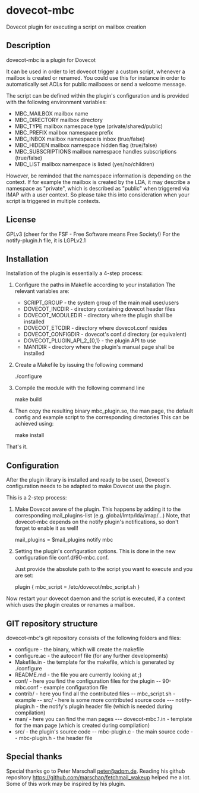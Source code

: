 dovecot-mbc
===========

Dovecot plugin for executing a script on mailbox creation

Description
-----------
dovecot-mbc is a plugin for Dovecot

It can be used in order to let dovecot trigger a custom script, whenever a mailbox is created or renamed.
You could use this for instance in order to automatically set ACLs for public mailboxes or send a welcome message.

The script can be defined within the plugin's configuration and is provided with the following environment variables:
- MBC_MAILBOX		mailbox name
- MBC_DIRECTORY		mailbox directory
- MBC_TYPE		mailbox namespace type (private/shared/public)
- MBC_PREFIX		mailbox namespace prefix
- MBC_INBOX		mailbox namespace is inbox (true/false)
- MBC_HIDDEN		mailbox namespace hidden flag (true/false)
- MBC_SUBSCRIPTIONS	mailbox namespace handles subscriptions (true/false)
- MBC_LIST		mailbox namespace is listed (yes/no/children)

However, be reminded that the namespace information is depending on the context.
If for example the mailbox is created by the LDA, it may describe a namespace as "private", which is described as "public" when triggered via IMAP with a user context.
So please take this into consideration when your script is triggered in multiple contexts.

License
-------
GPLv3 (cheer for the FSF - Free Software means Free Society!)
For the notify-plugin.h file, it is LGPLv2.1

Installation
------------
Installation of the plugin is essentially a 4-step process:

1) Configure the paths in Makefile according to your installation
   The relevant variables are:

   * SCRIPT_GROUP - the system group of the main mail user/users
   * DOVECOT_INCDIR - directory containing dovecot header files
   * DOVECOT_MODULEDIR - directory where the plugin shall be installed
   * DOVECOT_ETCDIR - directory where dovecot.conf resides
   * DOVECOT_CONFIGDIR - dovecot's conf.d directory (or equivalent)
   * DOVECOT_PLUGIN_API_2_{0,1} - the plugin API to use
   * MAN1DIR - directory where the plugin's manual page shall be installed

2) Create a Makefile by issuing the following command

      ./configure

3) Compile the module with the following command line

      make build

3) Then copy the resulting binary mbc_plugin.so, the man page, the default config and example script to the corresponding directories
   This can be achieved using:

      make install

That's it.

Configuration
-------------
After the plugin library is installed and ready to be used, Dovecot's configuration needs to be adapted to make Dovecot use the plugin.

This is a 2-step process:

1) Make Dovecot aware of the plugin.
   This happens by adding it to the corresponding mail_plugins-list (e.g. global/lmtp/lda/imap/...)
   Note, that dovecot-mbc depends on the notify plugin's notifications, so don't forget to enable it as well!

      mail_plugins = $mail_plugins notify mbc

2) Setting the plugin's configuration options.
   This is done in the new configuration file conf.d/90-mbc.conf.

   Just provide the absolute path to the script you want to execute and you are set:

      plugin {
        mbc_script = /etc/dovecot/mbc_script.sh
      }

Now restart your dovecot daemon and the script is executed, if a context which uses the plugin creates or renames a mailbox.

GIT repository structure
---------------------
dovecot-mbc's git repository consists of the following folders and files:
- configure - the binary, which will create the makefile
- configure.ac - the autoconf file (for any further developments)
- Makefile.in - the template for the makefile, which is generated by ./configure
- README.md - the file you are currently looking at ;)
- conf/ - here you find the configuration files for the plugin
-- 90-mbc.conf - example configuration file
- contrib/ - here you find all the contributed files
-- mbc_script.sh - example
-- src/ - here is some more contributed source code
--- notify-plugin.h - the notify's plugin header file (which is needed during compilation)
- man/ - here you can find the man pages
--- dovecot-mbc.1.in - template for the man page (which is created during compilation)
- src/ - the plugin's source code
-- mbc-plugin.c - the main source code
-- mbc-plugin.h - the header file

Special thanks
---------------------
Special thanks go to Peter Marschall <peter@adpm.de>.
Reading his github repository https://github.com/marschap/fetchmail_wakeup helped me a lot. Some of this work may be inspired by his plugin.
